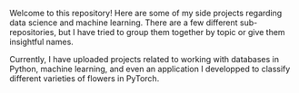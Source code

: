 Welcome to this repository! Here are some of my side projects regarding data science and machine learning. There are a few different sub-repositories, but I have tried to group them together by topic or give them insightful names.

Currently, I have uploaded projects related to working with databases in Python, machine learning, and even an application I developped to classify different varieties of flowers in PyTorch.
